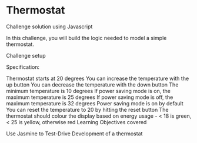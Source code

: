 Thermostat
==========

Challenge solution using Javascript

In this challenge, you will build the logic needed to model a simple thermostat.

Challenge setup

Specification:

Thermostat starts at 20 degrees
You can increase the temperature with the up button
You can decrease the temperature with the down button
The minimum temperature is 10 degrees
If power saving mode is on, the maximum temperature is 25 degrees
If power saving mode is off, the maximum temperature is 32 degrees
Power saving mode is on by default
You can reset the temperature to 20 by hitting the reset button
The thermostat should colour the display based on energy usage - < 18 is green, < 25 is yellow, otherwise red
Learning Objectives covered

Use Jasmine to Test-Drive Development of a thermostat
